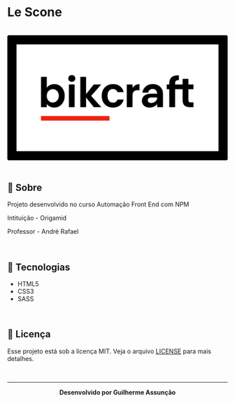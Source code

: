 # Le Scone

<br>

<div align="center">
  <img src="public/img/bikcraft-gulp-github.svg" alt="Bikcraft">
</div>

<br>

## :bookmark_tabs: Sobre

Projeto desenvolvido no curso Automação Front End com NPM

Intituição - Origamid

Professor - André Rafael

<br>

## :rocket: Tecnologias

- HTML5
- CSS3
- SASS


<br>

## :green_book: Licença 

Esse projeto está sob a licença MIT. Veja o arquivo [LICENSE](LICENSE) para mais detalhes.

<br>

---

<div align="center">
    <b>Desenvolvido por Guilherme Assunção</b>
</div>
